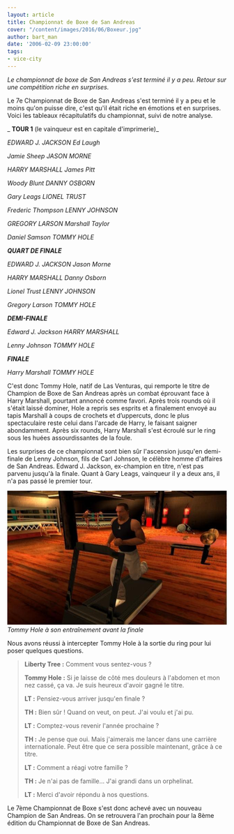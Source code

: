 ```yaml
---
layout: article
title: Championnat de Boxe de San Andreas
cover: "/content/images/2016/06/Boxeur.jpg"
author: bart_man
date: '2006-02-09 23:00:00'
tags:
- vice-city
---
```


_Le championnat de boxe de San Andreas s'est terminé il y a peu. Retour sur une compétition riche en surprises._

Le 7e Championnat de Boxe de San Andreas s'est terminé il y a peu et le moins qu'on puisse dire, c'est qu'il était riche en émotions et en surprises. Voici les tableaux récapitulatifs du championnat, suivi de notre analyse.

_ **TOUR 1** (le vainqueur est en capitale d'imprimerie)_

_EDWARD J. JACKSON Ed Laugh_

_Jamie Sheep JASON MORNE_

_HARRY MARSHALL James Pitt_

_Woody Blunt DANNY OSBORN_

_Gary Leags LIONEL TRUST_

_Frederic Thompson LENNY JOHNSON_

_GREGORY LARSON Marshall Taylor_

_Daniel Samson TOMMY HOLE_

**_QUART DE FINALE_**

_EDWARD J. JACKSON Jason Morne_

_HARRY MARSHALL Danny Osborn_

_Lionel Trust LENNY JOHNSON_

_Gregory Larson TOMMY HOLE_

**_DEMI-FINALE_**

_Edward J. Jackson HARRY MARSHALL_

_Lenny Johnson TOMMY HOLE_

**_FINALE_**

_Harry Marshall TOMMY HOLE_

C'est donc Tommy Hole, natif de Las Venturas, qui remporte le titre de Champion de Boxe de San Andreas après un combat éprouvant face à Harry Marshall, pourtant annoncé comme favori. Après trois rounds où il s'était laissé dominer, Hole a repris ses esprits et a finalement envoyé au tapis Marshall à coups de crochets et d’uppercuts, donc le plus spectaculaire reste celui dans l'arcade de Harry, le faisant saigner abondamment. Après six rounds, Harry Marshall s'est écroulé sur le ring sous les huées assourdissantes de la foule.

Les surprises de ce championnat sont bien sûr l'ascension jusqu'en demi-finale de Lenny Johnson, fils de Carl Johnson, le célèbre homme d'affaires de San Andreas. Edward J. Jackson, ex-champion en titre, n'est pas parvenu jusqu'à la finale. Quant à Gary Leags, vainqueur il y a deux ans, il n'a pas passé le premier tour.

![Tommy Hole à son entraînement avant la finale](/content/images/2005/01/Boxeur2.jpg)
_Tommy Hole à son entraînement avant la finale_

Nous avons réussi à intercepter Tommy Hole à la sortie du ring pour lui poser quelques questions.

> **Liberty Tree :** Comment vous sentez-vous ?
> 
> **Tommy Hole :** Si je laisse de côté mes douleurs à l'abdomen et mon nez cassé, ça va. Je suis heureux d'avoir gagné le titre.
> 
> **LT :** Pensiez-vous arriver jusqu'en finale ?
> 
> **TH :** Bien sûr ! Quand on veut, on peut. J'ai voulu et j'ai pu.
> 
> **LT :** Comptez-vous revenir l'année prochaine ?
> 
> **TH :** Je pense que oui. Mais j'aimerais me lancer dans une carrière internationale. Peut être que ce sera possible maintenant, grâce à ce titre.
> 
> **LT :** Comment a réagi votre famille ?
> 
> **TH :** Je n'ai pas de famille... J'ai grandi dans un orphelinat.
> 
> **LT :** Merci d'avoir répondu à nos questions.

Le 7ème Championnat de Boxe s'est donc achevé avec un nouveau Champion de San Andreas. On se retrouvera l'an prochain pour la 8ème édition du Championnat de Boxe de San Andreas.